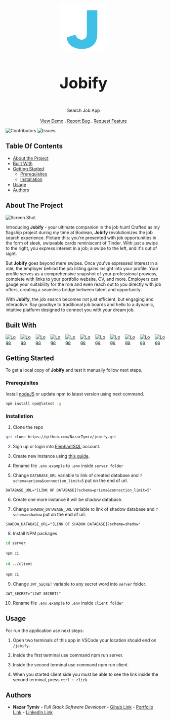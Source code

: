 <br/>
<p align="center">
  <a href="https://jobify-io.netlify.app/">
    <img src="./client/public/vite.svg" alt="Logo" width="150">
  </a>

  <h3 align="center" style="font-size: 50px;">Jobify</h3>

  <p align="center">
    Search Job App
    <br/>
    <br/>
    <a href="https://jobify-io.netlify.app/">View Demo</a>
    .
    <a href="https://github.com/NazarTymiv/jobify/issues">Report Bug</a>
    .
    <a href="https://github.com/NazarTymiv/jobify/issues">Request Feature</a>
  </p>
</p>

![Contributors](https://img.shields.io/github/contributors/NazarTymiv/jobify?color=dark-green) ![Issues](https://img.shields.io/github/issues/NazarTymiv/jobify) 

## Table Of Contents

* [About the Project](#about-the-project)
* [Built With](#built-with)
* [Getting Started](#getting-started)
  * [Prerequisites](#prerequisites)
  * [Installation](#installation)
* [Usage](#usage)
* [Authors](#authors)

## About The Project

![Screen Shot](https://nazar-tymiv.netlify.app/static/media/08.08521db7022a94795c5c.png)

Introducing **Jobify** - your ultimate companion in the job hunt! Crafted as my flagship project during my time at Boolean, **Jobify** revolutionizes the job search experience. Picture this: you're presented with job opportunities in the form of sleek, swipeable cards reminiscent of Tinder. With just a swipe to the right, you express interest in a job; a swipe to the left, and it's out of sight. 

But **Jobify** goes beyond mere swipes. Once you've expressed interest in a role, the employer behind the job listing gains insight into your profile. Your profile serves as a comprehensive snapshot of your professional prowess, complete with links to your portfolio website, CV, and more. Employers can gauge your suitability for the role and even reach out to you directly with job offers, creating a seamless bridge between talent and opportunity. 

With **Jobify**, the job search becomes not just efficient, but engaging and interactive. Say goodbye to traditional job boards and hello to a dynamic, intuitive platform designed to connect you with your dream job.

## Built With

<div style="display: flex;">
  <a href="https://react.dev/" style="margin-right: 15px;">
      <img src="https://upload.wikimedia.org/wikipedia/commons/thumb/a/a7/React-icon.svg/2300px-React-icon.svg.png" alt="Logo" width="50">
  </a>

  <a href="https://www.w3schools.com/js/" style="margin-right: 15px;">
      <img src="https://static-00.iconduck.com/assets.00/javascript-js-icon-2048x2048-nyxvtvk0.png" alt="Logo" width="50">
  </a>

  <a href="https://tailwindcss.com/" style="margin-right: 15px;">
      <img src="https://www.svgrepo.com/show/374118/tailwind.svg" alt="Logo" width="50">
  </a>

  <a href="https://nodejs.org/en" style="margin-right: 15px;">
      <img src="https://cdn.iconscout.com/icon/free/png-256/free-node-js-1174925.png?f=webp" alt="Logo" width="50">
  </a>

  <a href="https://www.postgresql.org/" style="margin-right: 15px;">
      <img src="https://upload.wikimedia.org/wikipedia/commons/thumb/2/29/Postgresql_elephant.svg/993px-Postgresql_elephant.svg.png" alt="Logo" width="50">
  </a>

  <a href="https://www.prisma.io/" style="margin-right: 15px;">
      <img src="https://cdn.changelog.com/uploads/icons/topics/3L8/icon_large.png?v=63693703596" alt="Logo" width="50">
  </a>

  <a href="https://www.figma.com/" style="margin-right: 15px;">
      <img src="https://static-00.iconduck.com/assets.00/apps-figma-icon-2048x2048-ctjj5ab7.png" alt="Logo" width="50">
  </a>

  <a href="https://jwt.io/" style="margin-right: 15px;">
      <img src="https://cdn.worldvectorlogo.com/logos/jwt-3.svg" alt="Logo" width="50">
  </a>

  <a href="https://axios-http.com/" style="margin-right: 15px;">
      <img src="https://user-images.githubusercontent.com/8939680/57233882-20344080-6fe5-11e9-9086-d20a955bed59.png" alt="Logo" width="50">
  </a>

  <a href="https://react-icons.github.io/react-icons/" style="margin-right: 15px;">
      <img src="https://raw.githubusercontent.com/react-icons/react-icons/master/react-icons.svg" alt="Logo" width="50">
  </a>

  <a href="https://www.react-spring.dev/" style="margin-right: 15px;">
      <img src="https://www.svgrepo.com/show/354263/react-spring.svg" alt="Logo" width="50">
  </a>
</div>


## Getting Started

To get a local copy of **Jobify** and test it manually follow next steps.

### Prerequisites
Install [nodeJS](https://nodejs.org/en/download/current) or update npm to latest version using next command.

```sh
npm install npm@latest -g
```

### Installation

1. Clone the repo

```sh
git clone https://github.com/NazarTymiv/jobify.git
```

2. Sign up or login into [ElephantSQL](https://www.elephantsql.com/) account.

3. Create new instance using [this guide](https://www.youtube.com/watch?v=BuJj4LCWP_4).

4. Rename file `.env.example` to `.env` inside `server folder`

5. Change `DATABASE_URL` variable to link of created database and `?schema=prisma&connection_limit=5` put on the end of url.

```JS
DATABASE_URL="[LINK OF DATABASE]?schema=prisma&connection_limit=5"
```

6. Create one more instance it will be shadow database.

7. Change `SHADOW_DATABASE_URL` variable to link of shadow database and `?schema=shadow` put on the end of url.

```JS
SHADOW_DATABASE_URL="[LINK OF SHADOW DATABASE]?schema=shadow"
```

8. Install NPM packages

```sh
cd server

npm ci

cd ../client

npm ci
```

9. Change `JWT_SECRET` variable to any secret word into `server` folder.

```JS
JWT_SECRET="[JWT SECRET]"
```

10. Rename file `.env.example` to `.env` inside `client folder`

## Usage

For run the application use next steps:

1. Open two terminals of this app in VSCode your location should end on `/jobify`.

2. Inside the first terminal use command npm run server.

3. Inside the second terminal use command npm run client.

4. When you started client side you must be able to see the link inside the second terminal, press `ctrl + click`

## Authors

* **Nazar Tymiv** - *Full Stack Software Developer* - [Gihub Link](https://github.com/NazarTymiv) - [Portfolio Link](https://nazar-tymiv.netlify.app/) - [LinkedIn Link](https://www.linkedin.com/in/nazar-tymiv/)